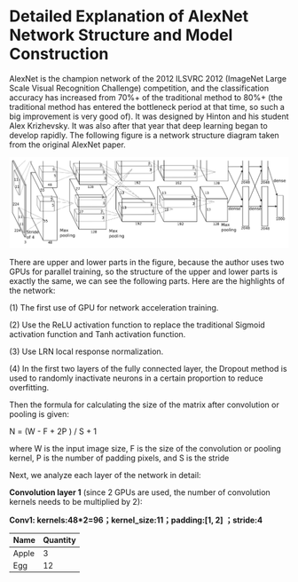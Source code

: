 # Detailed Explanation of AlexNet Network Structure and Model Construction

AlexNet is the champion network of the 2012 ILSVRC 2012 (ImageNet Large Scale Visual Recognition Challenge) competition, and the classification accuracy has increased from 70%+ of the traditional method to 80%+ (the traditional method has entered the bottleneck period at that time, so such a big improvement is very good of). It was designed by Hinton and his student Alex Krizhevsky. It was also after that year that deep learning began to develop rapidly. The following figure is a network structure diagram taken from the original AlexNet paper.

![image](https://github.com/HsiaoChungYen/Application-of-Deep-Learning-in-Image-Processing/blob/main/pytorch_classification/Project2_alexnet/AlexNet's_network_structure_diagram.png)

There are upper and lower parts in the figure, because the author uses two GPUs for parallel training, so the structure of the upper and lower parts is exactly the same, we can see the following parts. Here are the highlights of the network:

(1) The first use of GPU for network acceleration training.

(2) Use the ReLU activation function to replace the traditional Sigmoid activation function and Tanh activation function.

(3) Use LRN local response normalization.

(4) In the first two layers of the fully connected layer, the Dropout method is used to randomly inactivate neurons in a certain proportion to reduce overfitting.
  
Then the formula for calculating the size of the matrix after convolution or pooling is given:

   N = (W - F + 2P ) / S + 1

where W is the input image size, F is the size of the convolution or pooling kernel, P is the number of padding pixels, and S is the stride

Next, we analyze each layer of the network in detail:

**Convolution layer 1** (since 2 GPUs are used, the number of convolution kernels needs to be multiplied by 2):
  
**Conv1: kernels:48*2=96；kernel_size:11；padding:[1, 2] ；stride:4**

|Name |Quantity|
|-----|--------|
|Apple|3       |
|Egg  |12      |
